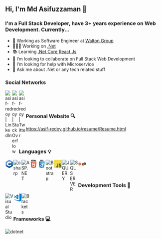 ## Hi, I'm Md Asifuzzaman 👋

### I'm a Full Stack Developer, have 3+ years experience on Web Development. Currently...
- 💼 Working as Software Engineer at [Walton Group](https://waltonbd.com/)
- 👨🏻‍💻 Working on [.Net](https://dotnet.microsoft.com/)
- 📚 Learning [.Net Core](https://docs.microsoft.com/en-us/dotnet/core/introduction),[React Js](https://reactjs.org/)
- 👯 I’m looking to collaborate on Full Stack Web Development
- 🤔 I’m looking for help with Microservice
- 💬 Ask me about .Net or any tech related stuff


### Social Networks

[<img align="left" alt="asif-redoy | LinkedIn" width="22px" src="https://cdn.jsdelivr.net/npm/simple-icons@v3/icons/linkedin.svg" />][linkedin]
[<img align="left" alt="asif-redoy | Stack Overflow" width="22px" src="https://cdn.sstatic.net/Sites/stackoverflow/company/Img/logos/so/so-icon.svg?v=f13ebeedfa9e" />][stack oveflow]
[<img align="left" alt="asif-redoy | Twitter" width="22px" src="https://cdn.iconscout.com/icon/free/png-64/twitter-2038532-1718517.png" />][twitter]

<p>&nbsp;</p>
<p>&nbsp;</p> 

### Personal Website 🔍
 https://asif-redoy.github.io/resume/Resume.html 
<p>&nbsp;</p>

### Languages 💡
<img align="left" alt="CPP" width="26px" src="https://raw.githubusercontent.com/github/explore/80688e429a7d4ef2fca1e82350fe8e3517d3494d/topics/cpp/cpp.png" />
<img align="left" alt="csharp" width="26px" src="https://devicon.dev/devicon.git/icons/csharp/csharp-original.svg" />
<img align="left" alt="ASP.NET" width="26px" src="https://seeklogo.com/images/1/net-logo-681E247422-seeklogo.com.png" />
<img align="left" alt="HTML5" width="26px" src="https://raw.githubusercontent.com/github/explore/80688e429a7d4ef2fca1e82350fe8e3517d3494d/topics/html/html.png" />
<img align="left" alt="CSS3" width="26px" src="https://raw.githubusercontent.com/github/explore/80688e429a7d4ef2fca1e82350fe8e3517d3494d/topics/css/css.png" />
<img align="left" alt="Bootstrap" width="26px" src="https://banner2.cleanpng.com/20180328/utq/kisspng-bootstrap-logo-computer-software-web-application-p-b-5abb6c2a90f851.2203635715222323625938.jpg" />

<img align="left" alt="JavaScript" width="26px" src="https://raw.githubusercontent.com/github/explore/80688e429a7d4ef2fca1e82350fe8e3517d3494d/topics/javascript/javascript.png" />
<img align="left" alt="JQUERY" width="26px" src="https://www.iconfinder.com/data/icons/scripting-and-programming-languages/512/JQuery_logo-512.png" />

<img align="left" alt="SQLS ERVER" width="26px" src="https://banner2.cleanpng.com/20180817/csy/kisspng-microsoft-sql-server-microsoft-corporation-sql-ser-5b7663e3cd2565.5939753015344854758403.jpg" />
<img align="left" alt="Git" width="26px" src="https://raw.githubusercontent.com/github/explore/80688e429a7d4ef2fca1e82350fe8e3517d3494d/topics/git/git.png" />
<p>&nbsp;</p>
<p>&nbsp;</p>

### Development Tools 🔧
<img align="left" alt="Visual Studio" width="26px" src="https://seeklogo.com/images/V/visual-studio-logo-14F95CF819-seeklogo.com.png" />
<img align="left" alt="Visual Studio Code" width="26px" src="https://raw.githubusercontent.com/github/explore/80688e429a7d4ef2fca1e82350fe8e3517d3494d/topics/visual-studio-code/visual-studio-code.png" />
<img align="left" alt="Brackets" width="26px" src="https://upload.wikimedia.org/wikipedia/commons/thumb/4/4c/Brackets_Icon.svg/1200px-Brackets_Icon.svg.png" />
<p>&nbsp;</p>
<p>&nbsp;</p>

### Frameworks 💻
<img align="left" alt="dotnet" height="50" src="https://www.vectorlogo.zone/logos/dotnet/dotnet-ar21.svg" />
<p>&nbsp;</p>
<p>&nbsp;</p>

[linkedin]: https://www.linkedin.com/in/asif-devweb/
[stack oveflow]: https://stackoverflow.com/users/6254583/asifuzzaman-redoy
[twitter]: https://twitter.com/asif_rdy

